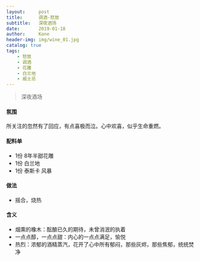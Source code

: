 ```yaml
---
layout:     post
title:      调酒-怒放
subtitle:   深夜酒场
date:       2019-01-18
author:     Kane
header-img: img/wine_01.jpg
catalog: true
tags:
    - 怒放
    - 调酒
    - 花雕
    - 白兰地
    - 威士忌
---
```


> 深夜酒场

#### 氛围
所关注的忽然有了回应，有点喜极而泣。心中欢喜，似乎生命重燃。

#### 配料单
- 1份 8年半甜花雕
- 1份 白兰地
- 1份 泰斯卡 风暴

#### 做法
- 摇合，烧热

#### 含义
- 烟熏的橡木：酝酿已久的期待，未曾消泯的执着
- 一点点醇，一点点甜：内心的一点点满足，愉悦
- 热烈：浓郁的酒精蒸汽，花开了心中所有郁闷，那些灰烬，那些焦郁，统统焚净
